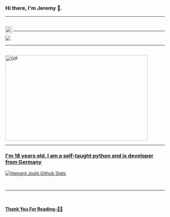 ### Hi there, I'm Jeremy 👋.

*************

<br/>
<a href="https://www.instagram.com/meinusernamehat24zeichen/">
  <img align="left" alt="Instagram" width="22px" src="https://cdn.jsdelivr.net/npm/simple-icons@v3/icons/instagram.svg" />
  
  *************

![](https://visitor-badge.glitch.me/badge?page_id=meinusernamehat24zeichen.meinusernamehat24zeichen)
  
  *************

<br />

<img align="center" height="270px" width="450px" alt="GIF" src="https://media4.giphy.com/media/v7WM6sLcnGIc8/giphy.gif?cid=ecf05e47wbilbc67q8ul2p2w64byf2inpbotk9mry31bzlr1&rid=giphy.gif&ct=g" />
<br />
  
  *************

### I'm 18 years old. I am a self-taught python and js developer from Germany


![Hemant Joshi Github Stats](https://github-readme-stats.vercel.app/api?username=meinusernamehat24zeichen&show_icons=true&title_color=fff&icon_color=79ff97&text_color=9f9f9f&bg_color=151515)

<br />

*************

<br />



#### Thank You For Reading-🙏🏼
